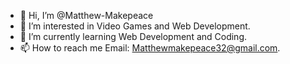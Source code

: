 - 👋 Hi, I’m @Matthew-Makepeace
- 👀 I’m interested in Video Games and Web Development.
- 🌱 I’m currently learning Web Development and Coding.
- 📫 How to reach me Email: Matthewmakepeace32@gmail.com.

<!---
Matthew-Makepeace/Matthew-Makepeace is a ✨ special ✨ repository because its `README.md` (this file) appears on your GitHub profile.
You can click the Preview link to take a look at your changes.
--->

